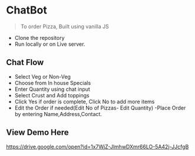 # ChatBot 
> To order Pizza, Built using vanilla JS


- Clone the repository
- Run locally or on Live server.

## Chat Flow

- Select Veg or Non-Veg
- Choose from In house Specials
- Enter Quantity using chat input
- Select Crust and Add toppings
- Click Yes if order is complete, Click No to add more items
- Edit the Order if needed(Edit No of Pizzas- Edit Quantity)
-Place Order by entering Name,Address,Contact.

## View Demo Here
https://drive.google.com/open?id=1x7WjZ-JlmhwDXmr66LO-5A42j-JJcfgB

